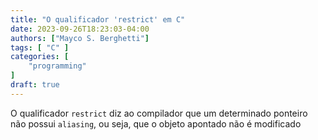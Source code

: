 ```yaml
---
title: "O qualificador 'restrict' em C"
date: 2023-09-26T18:23:03-04:00
authors: ["Mayco S. Berghetti"]
tags: [ "C" ]
categories: [
    "programming"
]
draft: true
---
```


O qualificador `restrict` diz ao compilador que um determinado ponteiro não possui `aliasing`, ou seja, que o objeto apontado não é modificado
<!--stackedit_data:
eyJoaXN0b3J5IjpbLTE5ODc0OTkzNjQsLTUxMTM3MjQ5Miw1ND
kxOTAwMTQsMTkyODU1Nzk2OCw1MDU5NjIzNCw3MzA5OTgxMTZd
fQ==
-->
